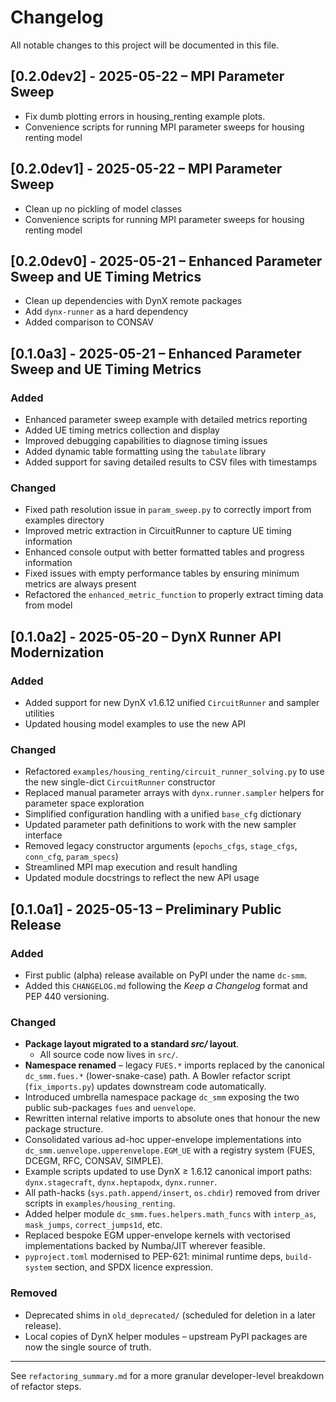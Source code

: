# Changelog

All notable changes to this project will be documented in this file.

## [0.2.0dev2] - 2025-05-22 – MPI Parameter Sweep

* Fix dumb plotting errors in housing_renting example plots. 
* Convenience scripts for running MPI parameter sweeps for housing renting model


## [0.2.0dev1] - 2025-05-22 – MPI Parameter Sweep

* Clean up no pickling of model classes
* Convenience scripts for running MPI parameter sweeps for housing renting model


## [0.2.0dev0] - 2025-05-21 – Enhanced Parameter Sweep and UE Timing Metrics

* Clean up dependencies with DynX remote packages
* Add `dynx-runner` as a hard dependency
* Added comparison to CONSAV



## [0.1.0a3] - 2025-05-21 – Enhanced Parameter Sweep and UE Timing Metrics

### Added
* Enhanced parameter sweep example with detailed metrics reporting
* Added  UE timing metrics collection and display
* Improved debugging capabilities to diagnose timing issues
* Added dynamic table formatting using the `tabulate` library
* Added support for saving detailed results to CSV files with timestamps

### Changed
* Fixed path resolution issue in `param_sweep.py` to correctly import from examples directory
* Improved metric extraction in CircuitRunner to capture UE timing information
* Enhanced console output with better formatted tables and progress information
* Fixed issues with empty performance tables by ensuring minimum metrics are always present
* Refactored the `enhanced_metric_function` to properly extract timing data from model

## [0.1.0a2] - 2025-05-20 – DynX Runner API Modernization

### Added
* Added support for new DynX v1.6.12 unified `CircuitRunner` and sampler utilities
* Updated housing model examples to use the new API

### Changed
* Refactored `examples/housing_renting/circuit_runner_solving.py` to use the new single-dict `CircuitRunner` constructor
* Replaced manual parameter arrays with `dynx.runner.sampler` helpers for parameter space exploration
* Simplified configuration handling with a unified `base_cfg` dictionary
* Updated parameter path definitions to work with the new sampler interface
* Removed legacy constructor arguments (`epochs_cfgs`, `stage_cfgs`, `conn_cfg`, `param_specs`)
* Streamlined MPI map execution and result handling
* Updated module docstrings to reflect the new API usage

## [0.1.0a1] - 2025-05-13 – Preliminary Public Release

### Added
* First public (alpha) release available on PyPI under the name `dc-smm`.
* Added this `CHANGELOG.md` following the *Keep a Changelog* format and PEP 440 versioning.

### Changed
* **Package layout migrated to a standard *src/* layout**.
  * All source code now lives in `src/`.
* **Namespace renamed** – legacy `FUES.*` imports replaced by the canonical
  `dc_smm.fues.*` (lower-snake-case) path.  A Bowler refactor script
  (`fix_imports.py`) updates downstream code automatically.
* Introduced umbrella namespace package `dc_smm` exposing the two public
  sub-packages `fues` and `uenvelope`.
* Rewritten internal relative imports to absolute ones that honour the new
  package structure.
* Consolidated various ad-hoc upper-envelope implementations into
  `dc_smm.uenvelope.upperenvelope.EGM_UE` with a registry system
  (FUES, DCEGM, RFC, CONSAV, SIMPLE).
* Example scripts updated to use DynX ≥ 1.6.12 canonical import paths:
  `dynx.stagecraft`, `dynx.heptapodx`, `dynx.runner`.
* All path-hacks (`sys.path.append/insert`, `os.chdir`) removed from driver
  scripts in `examples/housing_renting`.
* Added helper module `dc_smm.fues.helpers.math_funcs` with
  `interp_as`, `mask_jumps`, `correct_jumps1d`, etc.
* Replaced bespoke EGM upper-envelope kernels with vectorised implementations
  backed by Numba/JIT wherever feasible.
* `pyproject.toml` modernised to PEP-621:  minimal runtime deps, `build-system`
  section, and SPDX licence expression.

### Removed
* Deprecated shims in `old_deprecated/` (scheduled for deletion in a later
  release).
* Local copies of DynX helper modules – upstream PyPI packages are now the
  single source of truth.

---

See `refactoring_summary.md` for a more granular developer-level breakdown of
refactor steps. 